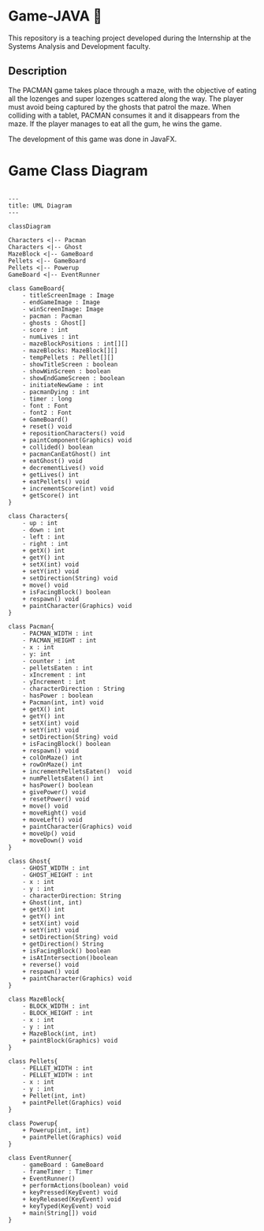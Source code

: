 # Game-JAVA 📜
This repository is a teaching project developed during the Internship at the Systems Analysis and Development faculty.

## Description

The PACMAN game takes place through a maze, with the objective of eating all the lozenges and super lozenges scattered along the way. The player must avoid being captured by the ghosts that patrol the maze. When colliding with a tablet, PACMAN consumes it and it disappears from the maze. If the player manages to eat all the gum, he wins the game.

The development of this game was done in JavaFX.

# Game Class Diagram

```

---
title: UML Diagram
---

classDiagram

Characters <|-- Pacman
Characters <|-- Ghost
MazeBlock <|-- GameBoard
Pellets <|-- GameBoard
Pellets <|-- Powerup
GameBoard <|-- EventRunner

class GameBoard{
    - titleScreenImage : Image
    - endGameImage : Image
    - winScreenImage: Image
    - pacman : Pacman
    - ghosts : Ghost[]
    - score : int
    - numLives : int
    - mazeBlockPositions : int[][]
    - mazeBlocks: MazeBlock[][]
    - tempPellets : Pellet[][]
    - showTitleScreen : boolean
    - showWinScreen : boolean
    - showEndGameScreen : boolean
    - initiateNewGame : int
    - pacmanDying : int
    - timer : long
    - font : Font
    - font2 : Font
    + GameBoard()
    + reset() void
    + repositionCharacters() void
    + paintComponent(Graphics) void
    + collided() boolean
    + pacmanCanEatGhost() int
    + eatGhost() void
    + decrementLives() void
    + getLives() int
    + eatPellets() void
    + incrementScore(int) void
    + getScore() int
}

class Characters{
    - up : int
    - down : int
    - left : int
    - right : int
    + getX() int
    + getY() int
    + setX(int) void
    + setY(int) void
    + setDirection(String) void
    + move() void
    + isFacingBlock() boolean
    + respawn() void
    + paintCharacter(Graphics) void
}

class Pacman{
    - PACMAN_WIDTH : int
    - PACMAN_HEIGHT : int
    - x : int
    - y: int
    - counter : int
    - pelletsEaten : int
    - xIncrement : int
    - yIncrement : int
    - characterDirection : String
    - hasPower : boolean
    + Pacman(int, int) void
    + getX() int
    + getY() int
    + setX(int) void
    + setY(int) void
    + setDirection(String) void
    + isFacingBlock() boolean
    + respawn() void
    + colOnMaze() int
    + rowOnMaze() int
    + incrementPelletsEaten()  void
    + numPelletsEaten() int
    + hasPower() boolean
    + givePower() void
    + resetPower() void
    + move() void
    + moveRight() void
    + moveLeft() void
    + paintCharacter(Graphics) void
    + moveUp() void
    + moveDown() void
}

class Ghost{
    - GHOST_WIDTH : int
    - GHOST_HEIGHT : int
    - x : int
    - y : int
    - characterDirection: String
    + Ghost(int, int)
    + getX() int
    + getY() int
    + setX(int) void
    + setY(int) void
    + setDirection(String) void
    + getDirection() String
    + isFacingBlock() boolean
    + isAtIntersection()boolean
    + reverse() void
    + respawn() void
    + paintCharacter(Graphics) void
}

class MazeBlock{
    - BLOCK_WIDTH : int
    - BLOCK_HEIGHT : int
    - x : int
    - y : int
    + MazeBlock(int, int)
    + paintBlock(Graphics) void
}

class Pellets{
    - PELLET_WIDTH : int
    - PELLET_WIDTH : int
    - x : int
    - y : int
    + Pellet(int, int)
    + paintPellet(Graphics) void
}

class Powerup{
    + Powerup(int, int)
    + paintPellet(Graphics) void
}

class EventRunner{
    - gameBoard : GameBoard
    - frameTimer : Timer
    + EventRunner()
    + performActions(boolean) void
    + keyPressed(KeyEvent) void
    + keyReleased(KeyEvent) void
    + keyTyped(KeyEvent) void
    + main(String[]) void
}

```